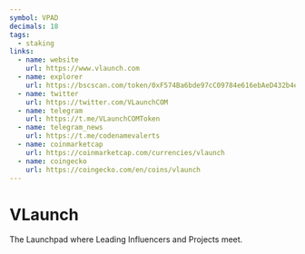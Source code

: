 ```yaml
---
symbol: VPAD
decimals: 18
tags:
  - staking
links:
  - name: website
    url: https://www.vlaunch.com
  - name: explorer
    url: https://bscscan.com/token/0xF574Ba6bde97cC09784e616ebAeD432b4e896B49
  - name: twitter
    url: https://twitter.com/VLaunchCOM
  - name: telegram
    url: https://t.me/VLaunchCOMToken
  - name: telegram_news
    url: https://t.me/codenamevalerts
  - name: coinmarketcap
    url: https://coinmarketcap.com/currencies/vlaunch
  - name: coingecko
    url: https://coingecko.com/en/coins/vlaunch
---
```


# VLaunch

The Launchpad where Leading Influencers and Projects meet.
